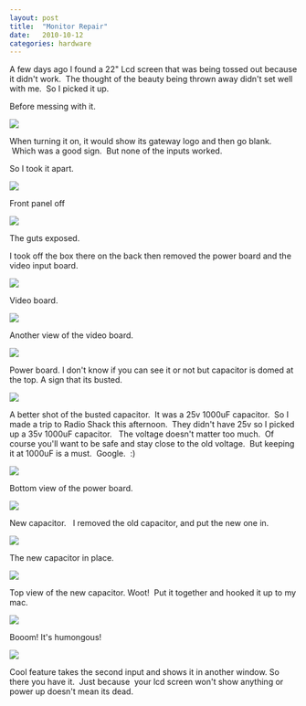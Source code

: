 ```yaml
---
layout: post
title:  "Monitor Repair"
date:   2010-10-12
categories: hardware
---
```

A few days ago I found a 22" Lcd screen that was being tossed out because it didn't work.  The thought of the beauty being thrown away didn't set well with me.  So I picked it up.  

Before messing with it.

![][1]

When turning it on, it would show its gateway logo and then go blank.  Which was a good sign.  But none of the inputs worked.  

So I took it apart.  

<!--excerpt-->

![][3]

Front panel off

![][5]

The guts exposed.

I took off the box there on the back then removed the power board and the video input board.  

![][7]

Video board.

![][9]

Another view of the video board.


![][11]

Power board.
I don't know if you can see it or not but capacitor is domed at the top. A sign that its busted.  

![][13]

A better shot of the busted capacitor. 
It was a 25v 1000uF capacitor.  So I made a trip to Radio Shack this afternoon.  They didn't have 25v so I picked up a 35v 1000uF capacitor.   The voltage doesn't matter too much.  Of course you'll want to be safe and stay close to the old voltage.  But keeping it at 1000uF is a must.  Google.  :)  

![][15]

Bottom view of the power board.

![][17]

New capacitor.
 
I removed the old capacitor, and put the new one in.  

![][19]

The new capacitor in place.

![][21]

Top view of the new capacitor.
Woot!  Put it together and hooked it up to my mac.  

![][23]

Booom!
It's humongous!

![][25]

Cool feature takes the second input and shows it in another window.
So there you have it.  Just because  your lcd screen won't show anything or power up doesn't mean its dead.

[1]: http://4.bp.blogspot.com/_BMKBVRf6mio/TLUvMNCoJTI/AAAAAAAAAXU/MUP5lRIfsek/s320/2010-10-11+14.38.55.jpg
[3]: http://1.bp.blogspot.com/_BMKBVRf6mio/TLUvUOIDMqI/AAAAAAAAAXY/ywpjjsZHr7E/s320/2010-10-11+14.47.26.jpg
[5]: http://4.bp.blogspot.com/_BMKBVRf6mio/TLUvcxq9tDI/AAAAAAAAAXc/KGlyAZJpIY0/s320/2010-10-11+14.48.59.jpg
[7]: http://2.bp.blogspot.com/_BMKBVRf6mio/TLUvlwKCR_I/AAAAAAAAAXg/LuA2-EsHiLk/s320/2010-10-11+15.11.19.jpg
[9]: http://4.bp.blogspot.com/_BMKBVRf6mio/TLUvvHjZS-I/AAAAAAAAAXk/xUEQgACC1Do/s320/2010-10-11+15.12.32.jpg
[11]: http://1.bp.blogspot.com/_BMKBVRf6mio/TLUwAirVnxI/AAAAAAAAAXs/Pc5tDXK3gEU/s320/2010-10-12+19.38.17.jpg
[13]: http://4.bp.blogspot.com/_BMKBVRf6mio/TLUv4RSSGUI/AAAAAAAAAXo/sy-kNp0u48o/s320/2010-10-11+18.23.18.jpg
[15]: http://1.bp.blogspot.com/_BMKBVRf6mio/TLUwKL0-WNI/AAAAAAAAAXw/SHrr-xES74U/s320/2010-10-12+19.38.32.jpg
[17]: http://1.bp.blogspot.com/_BMKBVRf6mio/TLUwVB9WufI/AAAAAAAAAX0/Xcy0dtjZ9cs/s320/2010-10-12+19.38.47.jpg
[19]: http://4.bp.blogspot.com/_BMKBVRf6mio/TLUwe001zAI/AAAAAAAAAX4/s1yMnZSJU88/s320/2010-10-12+19.45.32.jpg
[21]: http://3.bp.blogspot.com/_BMKBVRf6mio/TLUwooEsVrI/AAAAAAAAAX8/7fqwhDoOswY/s320/2010-10-12+19.45.43.jpg
[23]: http://1.bp.blogspot.com/_BMKBVRf6mio/TLUwv626tkI/AAAAAAAAAYA/Q_pN5mNgoO8/s320/2010-10-12+21.40.31.jpg
[25]: http://4.bp.blogspot.com/_BMKBVRf6mio/TLUw5JlnOeI/AAAAAAAAAYE/UEdMMVSyxDc/s320/2010-10-12+22.01.45.jpg
